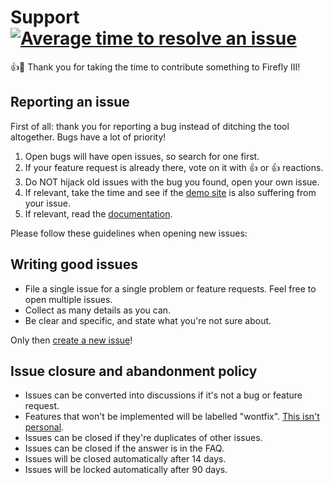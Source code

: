 # Support [![Average time to resolve an issue](http://isitmaintained.com/badge/resolution/firefly-iii/firefly-iii.svg)](http://isitmaintained.com/project/firefly-iii/firefly-iii "Average time to resolve an issue")

:+1::tada: Thank you for taking the time to contribute something to Firefly III!

## Reporting an issue

First of all: thank you for reporting a bug instead of ditching the tool altogether. Bugs have a lot of priority! 

1. Open bugs will have open issues, so search for one first.
2. If your feature request is already there, vote on it with :+1: or :+1: reactions.
3. Do NOT hijack old issues with the bug you found, open your own issue.
4. If relevant, take the time and see if the [demo site](https://demo.firefly-iii.org/) is also suffering from your issue.
5. If relevant, read the [documentation](https://docs.firefly-iii.org/).

Please follow these guidelines when opening new issues:

## Writing good issues

- File a single issue for a single problem or feature requests. Feel free to open multiple issues.
- Collect as many details as you can.
- Be clear and specific, and state what you're not sure about.

Only then [create a new issue](https://github.com/firefly-iii/firefly-iii/issues/new/choose)!

## Issue closure and abandonment policy

- Issues can be converted into discussions if it's not a bug or feature request.
- Features that won't be implemented will be labelled "wontfix". [This isn't personal](https://docs.firefly-iii.org/firefly-iii/support/features/#ideas-that-wont-be-implemented).
- Issues can be closed if they're duplicates of other issues.
- Issues can be closed if the answer is in the FAQ.
- Issues will be closed automatically after 14 days.
- Issues will be locked automatically after 90 days.
